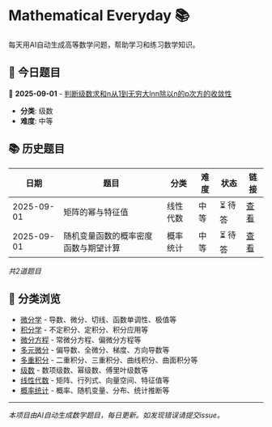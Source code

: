 # Mathematical Everyday 📚

每天用AI自动生成高等数学问题，帮助学习和练习数学知识。

## 📅 今日题目

<!-- TODAY_PROBLEM_PLACEHOLDER -->
📅 **2025-09-01** - [判断级数求和n从1到无穷大lnn除以n的p次方的收敛性](questions/series/2025-09-01-problem.md)
- **分类**: 级数
- **难度**: 中等
<!-- END_TODAY_PROBLEM_PLACEHOLDER -->

## 📚 历史题目

<!-- HISTORY_TABLE_PLACEHOLDER -->
| 日期 | 题目 | 分类 | 难度 | 状态 | 链接 |
|------|------|------|------|------|------|
| 2025-09-01 | 矩阵的幂与特征值 | 线性代数 | 中等 | ⏳ 待答 | [查看](questions/linear-algebra/2025-09-01-problem.md) |
| 2025-09-01 | 随机变量函数的概率密度函数与期望计算 | 概率统计 | 中等 | ⏳ 待答 | [查看](questions/probability-statistics/2025-09-01-problem.md) |

*共2道题目*
<!-- END_HISTORY_TABLE_PLACEHOLDER -->

## 🔗 分类浏览

- [微分学](questions/differential/) - 导数、微分、切线、函数单调性、极值等
- [积分学](questions/integral/) - 不定积分、定积分、积分应用等  
- [微分方程](questions/differential-equations/) - 常微分方程、偏微分方程等
- [多元微分](questions/multivariable-differential/) - 偏导数、全微分、梯度、方向导数等
- [多重积分](questions/multiple-integrals/) - 二重积分、三重积分、曲线积分、曲面积分等
- [级数](questions/series/) - 数项级数、幂级数、傅里叶级数等
- [线性代数](questions/linear-algebra/) - 矩阵、行列式、向量空间、特征值等
- [概率统计](questions/probability-statistics/) - 概率、随机变量、分布、统计推断等

---

*本项目由AI自动生成数学题目，每日更新。如发现错误请提交issue。*